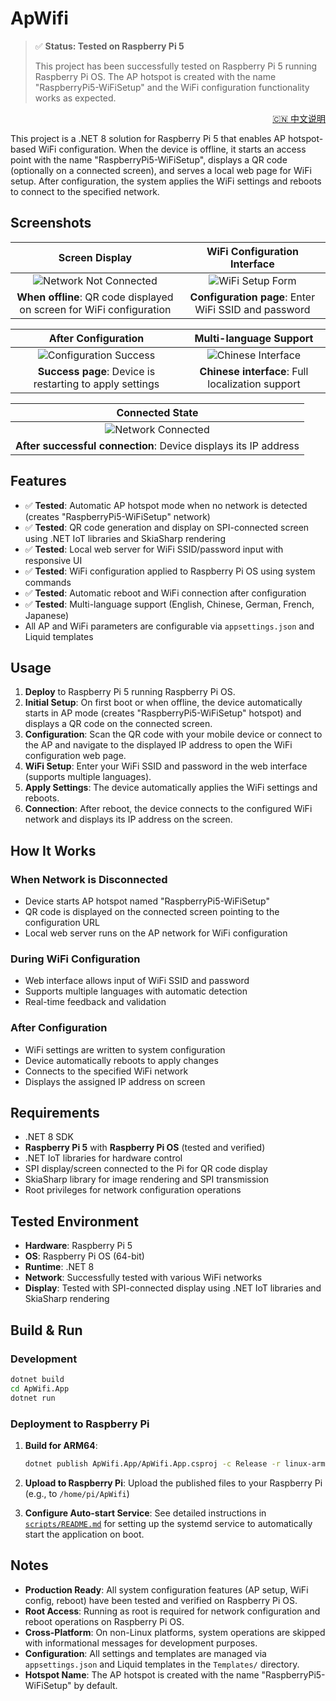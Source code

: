 # ApWifi

> ✅ **Status: Tested on Raspberry Pi 5**
>
> This project has been successfully tested on Raspberry Pi 5 running Raspberry Pi OS. The AP hotspot is created with the name "RaspberryPi5-WiFiSetup" and the WiFi configuration functionality works as expected.

<p align="right">
  <a href="README.zh-CN.md">🇨🇳 中文说明</a>
</p>

This project is a .NET 8 solution for Raspberry Pi 5 that enables AP hotspot-based WiFi configuration. When the device is offline, it starts an access point with the name "RaspberryPi5-WiFiSetup", displays a QR code (optionally on a connected screen), and serves a local web page for WiFi setup. After configuration, the system applies the WiFi settings and reboots to connect to the specified network.

## Screenshots

| Screen Display | WiFi Configuration Interface |
|:---:|:---:|
| ![Network Not Connected](assets/network-not-connected.JPG) | ![WiFi Setup Form](assets/set_ssid_en.PNG) |
| **When offline**: QR code displayed on screen for WiFi configuration | **Configuration page**: Enter WiFi SSID and password |

| After Configuration | Multi-language Support |
|:---:|:---:|
| ![Configuration Success](assets/set_ssid_ok_en.PNG) | ![Chinese Interface](assets/set_ssid_zh.PNG) |
| **Success page**: Device is restarting to apply settings | **Chinese interface**: Full localization support |

| Connected State |
|:---:|
| ![Network Connected](assets/network-connected.JPG) |
| **After successful connection**: Device displays its IP address |

## Features
- ✅ **Tested**: Automatic AP hotspot mode when no network is detected (creates "RaspberryPi5-WiFiSetup" network)
- ✅ **Tested**: QR code generation and display on SPI-connected screen using .NET IoT libraries and SkiaSharp rendering
- ✅ **Tested**: Local web server for WiFi SSID/password input with responsive UI
- ✅ **Tested**: WiFi configuration applied to Raspberry Pi OS using system commands
- ✅ **Tested**: Automatic reboot and WiFi connection after configuration
- ✅ **Tested**: Multi-language support (English, Chinese, German, French, Japanese)
- All AP and WiFi parameters are configurable via `appsettings.json` and Liquid templates

## Usage
1. **Deploy** to Raspberry Pi 5 running Raspberry Pi OS.
2. **Initial Setup**: On first boot or when offline, the device automatically starts in AP mode (creates "RaspberryPi5-WiFiSetup" hotspot) and displays a QR code on the connected screen.
3. **Configuration**: Scan the QR code with your mobile device or connect to the AP and navigate to the displayed IP address to open the WiFi configuration web page.
4. **WiFi Setup**: Enter your WiFi SSID and password in the web interface (supports multiple languages).
5. **Apply Settings**: The device automatically applies the WiFi settings and reboots.
6. **Connection**: After reboot, the device connects to the configured WiFi network and displays its IP address on the screen.

## How It Works

### When Network is Disconnected
- Device starts AP hotspot named "RaspberryPi5-WiFiSetup"
- QR code is displayed on the connected screen pointing to the configuration URL
- Local web server runs on the AP network for WiFi configuration

### During WiFi Configuration
- Web interface allows input of WiFi SSID and password
- Supports multiple languages with automatic detection
- Real-time feedback and validation

### After Configuration
- WiFi settings are written to system configuration
- Device automatically reboots to apply changes
- Connects to the specified WiFi network
- Displays the assigned IP address on screen

## Requirements
- .NET 8 SDK
- **Raspberry Pi 5** with **Raspberry Pi OS** (tested and verified)
- .NET IoT libraries for hardware control
- SPI display/screen connected to the Pi for QR code display
- SkiaSharp library for image rendering and SPI transmission
- Root privileges for network configuration operations

## Tested Environment
- **Hardware**: Raspberry Pi 5
- **OS**: Raspberry Pi OS (64-bit)
- **Runtime**: .NET 8
- **Network**: Successfully tested with various WiFi networks
- **Display**: Tested with SPI-connected display using .NET IoT libraries and SkiaSharp rendering

## Build & Run

### Development
```sh
dotnet build
cd ApWifi.App
dotnet run
```

### Deployment to Raspberry Pi
1. **Build for ARM64**:
   ```sh
   dotnet publish ApWifi.App/ApWifi.App.csproj -c Release -r linux-arm64 --self-contained
   ```

2. **Upload to Raspberry Pi**:
   Upload the published files to your Raspberry Pi (e.g., to `/home/pi/ApWifi`)

3. **Configure Auto-start Service**:
   See detailed instructions in [`scripts/README.md`](scripts/README.md) for setting up the systemd service to automatically start the application on boot.

## Notes
- **Production Ready**: All system configuration features (AP setup, WiFi config, reboot) have been tested and verified on Raspberry Pi OS.
- **Root Access**: Running as root is required for network configuration and reboot operations on Raspberry Pi OS.
- **Cross-Platform**: On non-Linux platforms, system operations are skipped with informational messages for development purposes.
- **Configuration**: All settings and templates are managed via `appsettings.json` and Liquid templates in the `Templates/` directory.
- **Hotspot Name**: The AP hotspot is created with the name "RaspberryPi5-WiFiSetup" by default.
